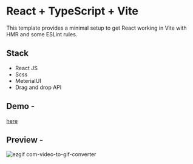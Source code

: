 # React + TypeScript + Vite

This template provides a minimal setup to get React working in Vite with HMR and some ESLint rules.

## Stack

- React JS
- Scss
- MeterialUI
- Drag and drop API


## Demo - 
[here](https://tiny-crisp-8dd20a.netlify.app/)

## Preview - 
![ezgif com-video-to-gif-converter](https://github.com/Charlygraphy23/draw.io-clone/assets/46165735/2a069635-4650-4fd3-9f54-868c0916c096)
